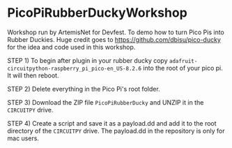 # PicoPiRubberDuckyWorkshop
Workshop run by ArtemisNet for Devfest. To demo how to turn Pico Pis into Rubber Duckies.
Huge credit goes to https://github.com/dbisu/pico-ducky for the idea and code used in this workshop.

STEP 1)
To begin after plugin in your rubber ducky copy `adafruit-circuitpython-raspberry_pi_pico-en_US-8.2.6` into the root of your pico pi. It will then reboot.

STEP 2)
Delete everything in the Pico Pi's root folder.

STEP 3)
Download the ZIP file `PicoPiRubberDucky` and UNZIP it in the `CIRCUITPY` drive.

STEP 4)
Create a script and save it as a payload.dd and add it to the root directory of the `CIRCUITPY` drive. The payload.dd in the repository is only for mac users.
